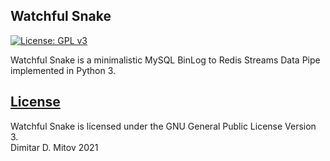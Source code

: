 Watchful Snake
--------------------------------------------------------------------------------
[![License: GPL v3](https://img.shields.io/badge/License-GPL%20v3-blue.svg)](./LICENSE.md)

Watchful Snake is a minimalistic MySQL BinLog to Redis Streams Data Pipe implemented in Python 3.  

## [License](./LICENSE.md)
Watchful Snake is licensed under the GNU General Public License Version 3.  
Dimitar D. Mitov 2021  
